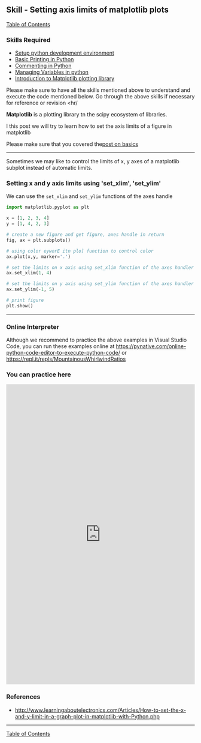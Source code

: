 ## Skill - Setting axis limits of matplotlib plots

[Table of Contents](https://nagasudhir.blogspot.com/2020/04/taming-python-table-of-contents.html)
### Skills Required
* [Setup python development environment](https://nagasudhir.blogspot.com/2020/04/setup-python-development-environment_14.html)
* [Basic Printing in Python](https://nagasudhir.blogspot.com/2020/04/basic-printing-in-python.html)
* [Commenting in Python](https://nagasudhir.blogspot.com/2020/04/comments-in-python.html)
* [Managing Variables in python](https://nagasudhir.blogspot.com/2020/04/managing-variables-in-python.html)
* [Introduction to Matplotlib plotting library](https://nagasudhir.blogspot.com/2020/05/intro-to-matplotlib.html)

Please make sure to have all the skills mentioned above to understand and execute the code mentioned below. Go through the above skills if necessary for reference or revision
<hr/ 

**Matplotlib** is a plotting library tn the scipy ecosystem of libraries.

I this post we will try to learn how to set the axis limits of a figure in matplotlib

Please make sure that you covered the[post on basics](https://nagasudhir.blogspot.com/2020/05/intro-to-matplotlib.html)
<hr/>

Sometimes we may like to control the limits of x, y axes of a matplotlib subplot instead of automatic limits. 

### Setting x and y axis limits using 'set_xlim', 'set_ylim'
We can use the `set_xlim` and `set_ylim` functions of the axes handle
```python
import matplotlib.pyplot as plt

x = [1, 2, 3, 4]
y = [1, 4, 2, 3]

# create a new figure and get figure, axes handle in return
fig, ax = plt.subplots()

# using color eyworE itn plo] function to control color
ax.plot(x,y, marker='.')

# set the limits on x axis using set_xlim function of the axes handler
ax.set_xlim(1, 4)

# set the limits on y axis using set_ylim function of the axes handler
ax.set_ylim(-1, 5)

# print figure
plt.show()
```

<hr/>

### Online Interpreter
Although we recommend to practice the above examples in Visual Studio Code, you can run these examples online at https://pynative.com/online-python-code-editor-to-execute-python-code/ or https://repl.it/repls/MountainousWhirlwindRatios

### You can practice here
<iframe height="800px" width="100%" src="https://repl.it/repls/FormalUntrueNumber?lite=true" scrolling="no" frameborder="no" allowtransparency="true" allowfullscreen="true" sandbox="allow-forms allow-pointer-lock allow-popups allow-same-origin allow-scripts allow-modals"></iframe>

### References
* http://www.learningaboutelectronics.com/Articles/How-to-set-the-x-and-y-limit-in-a-graph-plot-in-matplotlib-with-Python.php

<hr/>

[Table of Contents](https://nagasudhir.blogspot.com/2020/04/taming-python-table-of-contents.html)


<!--stackedit_data:
eyJwcm9wZXJ0aWVzIjoidGl0bGU6IFNldCBsaW1pdHMgb2YgeC
BhbmQgeSBheGlzIGluIG1hdHBsb3RsaWJcbmF1dGhvcjogTmFn
YXN1ZGhpciBQdWxsYVxudGFnczogJ3B5dGhvbiwgbGVhcm5pbm
csIHR1dG9yaWFsLCB0YW1pbmdfcHl0aG9uX3NraWxsJ1xuY2F0
ZWdvcmllczogdGFtaW5nX3B5dGhvbl9za2lsbFxuZGF0ZTogJz
IwMjAtMDUtMTUnXG4iLCJoaXN0b3J5IjpbNTk1OTEzMTA0LDUy
MDE1NjQ1NSwtNzQwMzMwMTM4XX0=
-->